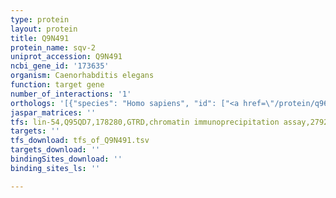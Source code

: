 ```yaml
---
type: protein
layout: protein
title: Q9N491
protein_name: sqv-2
uniprot_accession: Q9N491
ncbi_gene_id: '173635'
organism: Caenorhabditis elegans
function: target gene
number_of_interactions: '1'
orthologs: '[{"species": "Homo sapiens", "id": ["<a href=\"/protein/q96l58\">Q96L58</a>"]}, {"species": "Mus musculus", "id": ["<a href=\"/protein/q91z92\">Q91Z92</a>"]}, {"species": "Rattus norvegicus", "id": ["<a href=\"/protein/d3zqc1\">D3ZQC1</a>"]}, {"species": "Danio rerio", "id": ["<a href=\"/protein/q256z7\">Q256Z7</a>"]}]'
jaspar_matrices: ''
tfs: lin-54,Q95QD7,178280,GTRD,chromatin immunoprecipitation assay,27924024%5Buid%5D,No
targets: ''
tfs_download: tfs_of_Q9N491.tsv
targets_download: ''
bindingSites_download: ''
binding_sites_ls: ''

---
```

